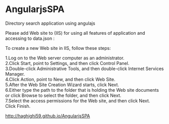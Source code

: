 # AngularjsSPA
Directory search application using angulajs

Please add Web site to (IIS) for using all features of application and accessing to data.json :

To create a new Web site in IIS, follow these steps:

1.Log on to the Web server computer as an administrator.<br>
2.Click Start, point to Settings, and then click Control Panel.<br>
3.Double-click Administrative Tools, and then double-click Internet Services Manager.<br>
4.Click Action, point to New, and then click Web Site.<br>
5.After the Web Site Creation Wizard starts, click Next. <br>
6.Either type the path to the folder that is holding the Web site documents or click Browse to select the folder, and then click Next.<br>
7.Select the access permissions for the Web site, and then click Next.<br>
Click Finish.

http://haghighi59.github.io/AngularjsSPA
